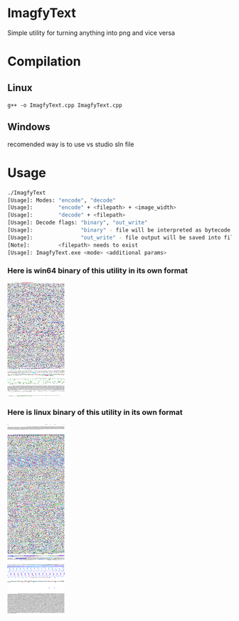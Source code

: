 # ImagfyText
 Simple utility for turning anything into png and vice versa

# Compilation

## Linux
`g++ -o ImagfyText.cpp ImagfyText.cpp`

## Windows

recomended way is to use vs studio sln file

# Usage
```bash
./ImagfyText
[Usage]: Modes: "encode", "decode"
[Usage]:        "encode" + <filepath> + <image_width>
[Usage]:        "decode" + <filepath>
[Usage]: Decode flags: "binary", "out_write"
[Usage]:               "binary" - file will be interpreted as bytecode rather than ascii characters (file wont be printed but it will be saved on drive)
[Usage]:               "out_write" - file output will be saved into file
[Note]:         <filepath> needs to exist
[Usage]: ImagfyText.exe <mode> <additional params>
```
### Here is win64 binary of this utility in its own format
![win_64_binary](https://github.com/F1L1Pv2/ImagfyText/blob/main/ImagfyText_win64.exe.png?raw=true)

### Here is linux binary of this utility in its own format
![linux_binary](https://github.com/F1L1Pv2/ImagfyText/blob/main/ImagfyText_linux.png?raw=true)
